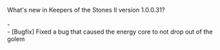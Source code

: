 What's new in Keepers of the Stones II version 1.0.0.31?<br />
<br />- 
<br />- [Bugfix] Fixed a bug that caused the energy core to not drop out of the golem
